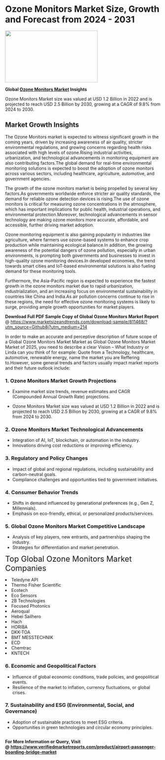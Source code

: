 <H1>Ozone Monitors Market Size, Growth and Forecast from 2024 - 2031</H1><img class="aligncenter size-medium wp-image-584254" src="https://thirdeyenews.in/wp-content/uploads/2024/09/Global-Market-Research-300x168.jpeg" alt="" width="300" height="168" /><p><strong>Global&nbsp;<a href="https://www.marketsizeandtrends.com/download-sample/811468/?utm_source=Github8j?utm_medium=214">Ozone Monitors Market</a> Insights</strong></p><p>Ozone Monitors Market size was valued at USD 1.2 Billion in 2022 and is projected to reach USD 2.5 Billion by 2030, growing at a CAGR of 9.8% from 2024 to 2030.</p><p><h2>Market Growth Insights</h2> <p>The Ozone Monitors market is expected to witness significant growth in the coming years, driven by increasing awareness of air quality, stricter environmental regulations, and growing concerns regarding health risks associated with high levels of ozone.Rising industrial activities, urbanization, and technological advancements in monitoring equipment are also contributing factors.The global demand for real-time environmental monitoring solutions is expected to boost the adoption of ozone monitors across various sectors, including healthcare, agriculture, automotive, and government agencies.</p> <p>The growth of the ozone monitors market is being propelled by several key factors.As governments worldwide enforce stricter air quality standards, the demand for reliable ozone detection devices is rising.The use of ozone monitors is critical for measuring ozone concentrations in the atmosphere, which has important implications for public health, industrial operations, and environmental protection.Moreover, technological advancements in sensor technology are making ozone monitors more accurate, affordable, and accessible, further driving market adoption.</p> <p>Ozone monitoring equipment is also gaining popularity in industries like agriculture, where farmers use ozone-based systems to enhance crop production while maintaining ecological balance.In addition, the growing awareness of the potential dangers of ozone pollution, especially in urban environments, is prompting both governments and businesses to invest in high-quality ozone monitoring devices.In developed economies, the trend towards smart cities and IoT-based environmental solutions is also fueling demand for these monitoring tools.</p> <p>Furthermore, the Asia-Pacific region is expected to experience the fastest growth in the ozone monitors market due to rapid urbanization, industrialization, and an increasing focus on environmental sustainability in countries like China and India.As air pollution concerns continue to rise in these regions, the need for effective ozone monitoring systems is likely to surge, providing ample growth opportunities for market players.</p> <p><span class=""><strong>Download Full PDF Sample Copy of Global Ozone Monitors Market Report</strong> @ <a href="https://www.marketsizeandtrends.com/download-sample/811468/?utm_source=Github8j?utm_medium=214" target="_blank">https://www.marketsizeandtrends.com/download-sample/811468/?utm_source=Github8j?utm_medium=214</a></span></p><p>In order to make an accurate and perceptive description of future scope of a Global&nbsp;Ozone Monitors Market Market as Global&nbsp;Ozone Monitors Market Market of 2025, you need to describe a clear Vision &ndash; What Industry or Linda can you think of for example: Quote from a Technology, healthcare, automotive, renewable energy, name the market you are Reffering to.However, some general trends and factors usually impact market reports and their future outlook include:</p><h3>1.&nbsp;<strong>Ozone Monitors Market Growth Projections</strong></h3><ul><li>Examine market size trends, revenue estimates and CAGR (Compounded Annual Growth Rate) projections.</li><li><p>Ozone Monitors Market size was valued at USD 1.2 Billion in 2022 and is projected to reach USD 2.5 Billion by 2030, growing at a CAGR of 9.8% from 2024 to 2030.</p></li></ul><h3>2.&nbsp;<strong>Ozone Monitors Market Technological Advancements</strong></h3><ul><li>Integration of AI, IoT, blockchain, or automation in the industry.</li><li>Innovations driving cost reductions or improving efficiency.</li></ul><h3>3.&nbsp;<strong>Regulatory and Policy Changes</strong></h3><ul><li>Impact of global and regional regulations, including sustainability and carbon-neutral goals.</li><li>Compliance challenges and opportunities tied to government initiatives.</li></ul><h3>4.&nbsp;<strong>Consumer Behavior Trends</strong></h3><ul><li>Shifts in demand influenced by generational preferences (e.g., Gen Z, Millennials).</li><li>Emphasis on eco-friendly, ethical, or personalized products/services.</li></ul><h3>5.&nbsp;<strong>Global Ozone Monitors Market Competitive Landscape</strong></h3><ul><li>Analysis of key players, new entrants, and partnerships shaping the industry.</li><li>Strategies for differentiation and market penetration.</li></ul><p data-pm-slice="1 1 []"><span style="color: inherit; font-family: inherit; font-size: 25px;">Top Global Ozone Monitors Market Companies</span></p><div class="" data-test-id=""><p><li>Teledyne API</li><li> Thermo Fisher Scientific</li><li> Ecotech</li><li> Eco Sensors</li><li> 2B Technologies</li><li> Focused Photonics</li><li> Aeroqual</li><li> Hebei Sailhero</li><li> Hach</li><li> HORIBA</li><li> DKK-TOA</li><li> BMT MESSTECHNIK</li><li> ECD</li><li> Chemtrac</li><li> KNTECH</li></p></div><h3>6.&nbsp;<strong>Economic and Geopolitical Factors</strong></h3><ul><li>Influence of global economic conditions, trade policies, and geopolitical events.</li><li>Resilience of the market to inflation, currency fluctuations, or global crises.</li></ul><h3>7.&nbsp;<strong>Sustainability and ESG (Environmental, Social, and Governance)</strong></h3><ul><li>Adoption of sustainable practices to meet ESG criteria.</li><li>Opportunities in green technologies and circular economy principles.</li></ul><h2><strong style="font-size: 14px;">For More Information or Query, Visit @&nbsp;</strong><a style="background-color: #ffffff; font-size: 14px;" href="https://www.marketsizeandtrends.com/report/ozone-monitors-market/" target="_blank">https://www.verifiedmarketreports.com/product/airport-passenger-boarding-bridge-market</a></h2>